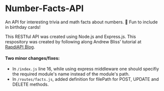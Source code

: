 # Number-Facts-API

An API for interesting trivia and math facts about numbers. :tada: Fun to include in birthday cards! 

This RESTful API was created using Node.js and Express.js. This respository was created by following along Andrew Bliss' tutorial at [RapdiAPI Blog](https://rapidapi.com/blog/nodejs-express-rest-api-example/).

#### Two minor changes/fixes:
* In `/index.js` line 16, while using express middleware one should specifiy the required module's name instead of the module's path.	
* In `/routes/facts.js`, added definition for filePath for POST, UPDATE and DELETE methods.


	
